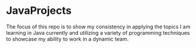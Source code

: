 # JavaProjects
The focus of this repo is to show my consistency in applying the topics I am learning in Java currently and utilizing a variety of programming techniques to showcase my ability to work in a dynamic team. 
